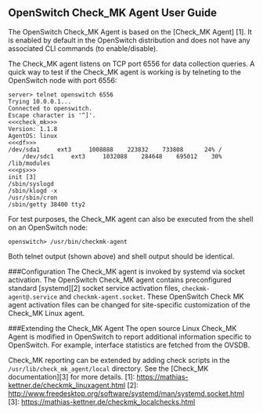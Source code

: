 
OpenSwitch Check_MK Agent User Guide
--------------------
The OpenSwitch Check_MK Agent is based on the [Check_MK Agent] [1].  It is enabled by default in the OpenSwitch distribution and does not have any associated CLI commands (to enable/disable).

The Check_MK agent listens on TCP port 6556 for data collection queries. A quick way to test if the Check_MK agent is working is by telneting to the OpenSwitch node with port 6556:

    server> telnet openswitch 6556
    Trying 10.0.0.1...
	Connected to openswitch.
	Escape character is '^]'.
	<<<check_mk>>>
	Version: 1.1.8
	AgentOS: linux
	<<<df>>>
	/dev/sda1     ext3     1008888    223832    733808      24% /
		/dev/sdc1     ext3     1032088    284648    695012    30% /lib/modules
	<<<ps>>>
	init [3]
	/sbin/syslogd
	/sbin/klogd -x
	/usr/sbin/cron
	/sbin/getty 38400 tty2

For test purposes, the Check_MK agent can also be executed from the shell on an OpenSwitch node:

	openswitch> /usr/bin/checkmk-agent

Both telnet output (shown above) and shell output should be identical.

###Configuration
The Check_MK agent is invoked by systemd via socket activation. The OpenSwitch Check_MK agent contains preconfigured standard [systemd][2] socket service activation files, `checkmk-agent@.service` and `checkmk-agent.socket`. These OpenSwitch Check MK agent activation files can be changed for site-specific customization of the Check_MK Linux agent.


###Extending the Check_MK Agent
The open source Linux Check_MK Agent is modified in OpenSwitch to report additional information specific to OpenSwitch. For example, interface statistics are fetched from the OVSDB.

Check_MK reporting can be extended by adding check scripts in the `/usr/lib/check_mk_agent/local` directory. See the [Check_MK documentation][3] for more details.
[1]: https://mathias-kettner.de/checkmk_linuxagent.html
[2]: http://www.freedesktop.org/software/systemd/man/systemd.socket.html
[3]: https://mathias-kettner.de/checkmk_localchecks.html
